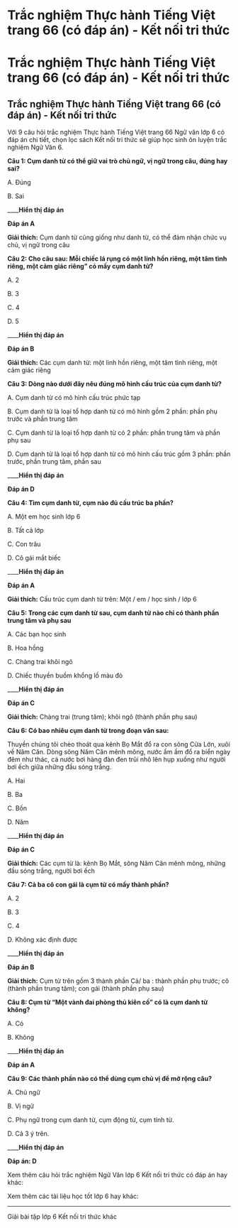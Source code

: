 # Trắc nghiệm Thực hành Tiếng Việt trang 66 (có đáp án) - Kết nối tri thức

# Trắc nghiệm Thực hành Tiếng Việt trang 66 (có đáp án) - Kết nối tri thức

## Trắc nghiệm Thực hành Tiếng Việt trang 66 (có đáp án) - Kết nối tri thức

Với 9 câu hỏi trắc nghiệm Thực hành Tiếng Việt trang 66 Ngữ văn lớp 6 có đáp án chi tiết, chọn lọc sách Kết nối tri thức sẽ giúp học sinh ôn luyện trắc nghiệm Ngữ Văn 6.

**Câu 1: Cụm danh từ có thể giữ vai trò chủ ngữ, vị ngữ trong câu, đúng hay sai?**

A. Đúng

B. Sai

____**Hiển thị đáp án**

**Đáp án A**

**Giải thích:** Cụm danh từ cũng giống như danh từ, có thể đảm nhận chức vụ chủ, vị ngữ trong câu

**Câu 2: Cho câu sau: Mỗi chiếc lá rụng có một linh hồn riêng, một tâm tình riêng, một cảm giác riêng” có mấy cụm danh từ?**

A. 2

B. 3

C. 4

D. 5

____**Hiển thị đáp án**

**Đáp án B**

**Giải thích:** Các cụm danh từ: một linh hồn riêng, một tâm tình riêng, một cảm giác riêng

**Câu 3: Dòng nào dưới đây nêu đúng mô hình cấu trúc của cụm danh từ?**

A. Cụm danh từ có mô hình cấu trúc phức tạp

B. Cụm danh từ là loại tổ hợp danh từ có mô hình gồm 2 phần: phần phụ trước và phần trung tâm

C. Cụm danh từ là loại tổ hợp danh từ có 2 phần: phần trung tâm và phần phụ sau

D. Cụm danh từ là loại tổ hợp danh từ có mô hình cấu trúc gồm 3 phần: phần trước, phần trung tâm, phần sau

____**Hiển thị đáp án**

**Đáp án D**

**Câu 4: Tìm cụm danh từ, cụm nào đủ cấu trúc ba phần?**

A. Một em học sinh lớp 6

B. Tất cả lớp

C. Con trâu

D. Cô gái mắt biếc

____**Hiển thị đáp án**

**Đáp án A**

**Giải thích:** Cấu trúc cụm danh từ trên: Một / em / học sinh / lớp 6

**Câu 5: Trong các cụm danh từ sau, cụm danh từ nào chỉ có thành phần trung tâm và phụ sau**

A. Các bạn học sinh

B. Hoa hồng

C. Chàng trai khôi ngô

D. Chiếc thuyền buồm khổng lồ màu đỏ

____**Hiển thị đáp án**

**Đáp án C**

**Giải thích:** Chàng trai (trung tâm); khôi ngô (thành phần phụ sau)

**Câu 6: Có bao nhiêu cụm danh từ trong đoạn văn sau:**

Thuyền chúng tôi chèo thoát qua kênh Bọ Mắt đổ ra con sông Cửa Lớn, xuôi về Năm Căn. Dòng sông Năm Căn mênh mông, nước ầm ầm đổ ra biển ngày đêm như thác, cá nước bơi hàng đàn đen trũi nhô lên hụp xuống như người bơi ếch giữa những đầu sóng trắng.

A. Hai

B. Ba

C. Bốn

D. Năm

____**Hiển thị đáp án**

**Đáp án C**

**Giải thích:** Các cụm từ là: kênh Bọ Mắt, sông Năm Căn mênh mông, những đầu sóng trắng, người bơi ếch

**Câu 7: Cả ba cô con gái là cụm từ có mấy thành phần?**

A. 2

B. 3

C. 4

D. Không xác định được

____**Hiển thị đáp án**

**Đáp án B**

**Giải thích:** Cụm từ trên gồm 3 thành phần Cả/ ba : thành phần phụ trước; cô (thành phần trung tâm); con gái (thành phần phụ sau)

**Câu 8: Cụm từ “Một vành đai phòng thủ kiên cố” có là cụm danh từ không?**

A. Có

B. Không

____**Hiển thị đáp án**

**Đáp án A**

**Câu 9: Các thành phần nào có thể dùng cụm chủ vị để mở rộng câu?**

A. Chủ ngữ

B. Vị ngữ

C. Phụ ngữ trong cụm danh từ, cụm động từ, cụm tính từ.

D. Cả 3 ý trên.

____**Hiển thị đáp án**

**Đáp án: D**

Xem thêm câu hỏi trắc nghiệm Ngữ Văn lớp 6 Kết nối tri thức có đáp án hay khác:

Xem thêm các tài liệu học tốt lớp 6 hay khác:

* * *

Giải bài tập lớp 6 Kết nối tri thức khác
